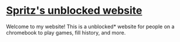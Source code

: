 # [Spritz's unblocked website](https://spritzerland.github.io)

Welcome to my website! This is a unblocked* website for people on a chromebook to play games, fill history, and more.

